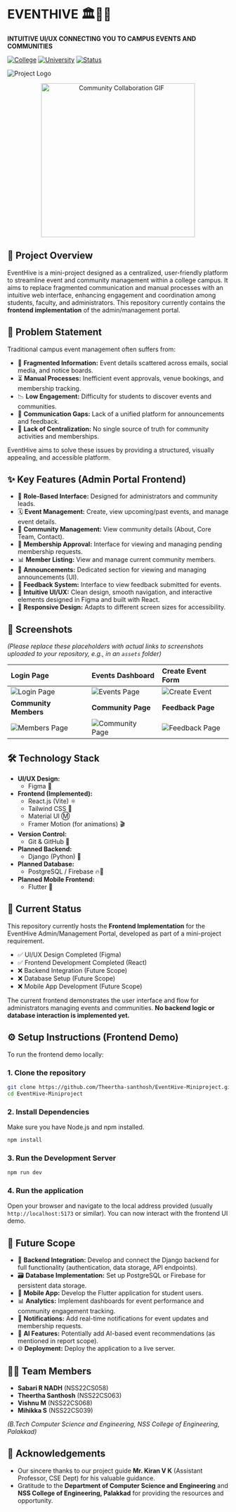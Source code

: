 # EVENTHIVE 🏛️📅🤝

**INTUITIVE UI/UX CONNECTING YOU TO CAMPUS EVENTS AND COMMUNITIES**

[![College](https://img.shields.io/badge/College-NSSCE%20Palakkad-blue)](https://nssce.ac.in/) [![University](https://img.shields.io/badge/University-APJ%20AKTU-red)](https://ktu.edu.in/eu/core/user/home.htm) [![Status](https://img.shields.io/badge/Status-Frontend%20Complete%20(Mini%20Project)-brightgreen)](#-current-status)

![Project Logo](assets/eventHive.png)
<p align="center">
  <img src="[https://media.giphy.com/media/v1.Y2lkPTc5MGI3NjExa2tvdjVvZm1rbjl6c2N4Z2V6cW83bzJkbG00ZmJkbmoyMnI4ZTN2MiZlcD12MV9pbnRlcm5hbF9naWZfYnlfaWQmY3Q9Zw/QkDEMy8qr1Y1r9t2L3/giphy.gif](https://www.google.com/url?sa=E&q=https%3A%2F%2Fimages.app.goo.gl%2F8mCLrFdhKhQsngZL7)" width="350" alt="Community Collaboration GIF">
</p>

## 🚀 Project Overview

EventHive is a mini-project designed as a centralized, user-friendly platform to streamline event and community management within a college campus. It aims to replace fragmented communication and manual processes with an intuitive web interface, enhancing engagement and coordination among students, faculty, and administrators. This repository currently contains the **frontend implementation** of the admin/management portal.

## 🤔 Problem Statement

Traditional campus event management often suffers from:

*   🤯 **Fragmented Information:** Event details scattered across emails, social media, and notice boards.
*   ⏳ **Manual Processes:** Inefficient event approvals, venue bookings, and membership tracking.
*   📉 **Low Engagement:** Difficulty for students to discover events and communities.
*   🚧 **Communication Gaps:** Lack of a unified platform for announcements and feedback.
*   👥 **Lack of Centralization:** No single source of truth for community activities and memberships.

EventHive aims to solve these issues by providing a structured, visually appealing, and accessible platform.

## ✨ Key Features (Admin Portal Frontend)

*   👤 **Role-Based Interface:** Designed for administrators and community leads.
*   🗓️ **Event Management:** Create, view upcoming/past events, and manage event details.
*   👥 **Community Management:** View community details (About, Core Team, Contact).
*   🙋 **Membership Approval:** Interface for viewing and managing pending membership requests.
*   📊 **Member Listing:** View and manage current community members.
*   📢 **Announcements:** Dedicated section for viewing and managing announcements (UI).
*   📝 **Feedback System:** Interface to view feedback submitted for events.
*   🎨 **Intuitive UI/UX:** Clean design, smooth navigation, and interactive elements designed in Figma and built with React.
*   📱 **Responsive Design:** Adapts to different screen sizes for accessibility.

## 📸 Screenshots

*(Please replace these placeholders with actual links to screenshots uploaded to your repository, e.g., in an `assets` folder)*

| Login Page                                 | Events Dashboard                          | Create Event Form                          |
| :----------------------------------------- | :---------------------------------------- | :--------------------------------------- |
| ![Login Page](assets/login_page.png)       | ![Events Page](assets/events_page.png)    | ![Create Event](assets/create_event.png) |
| **Community Members**                      | **Community Page**                        | **Feedback Page**                        |
| ![Members Page](assets/members_page.png)   | ![Community Page](assets/community_page.png) | ![Feedback Page](assets/feedback_page.png) |

## 🛠️ Technology Stack

*   **UI/UX Design:**
    *   Figma 🎨
*   **Frontend (Implemented):**
    *   React.js (Vite) ⚛️
    *   Tailwind CSS 💨
    *   Material UI Ⓜ️
    *   Framer Motion (for animations) 🎬
*   **Version Control:**
    *   Git & GitHub 🐙
*   **Planned Backend:**
    *   Django (Python) 🐍
*   **Planned Database:**
    *   PostgreSQL / Firebase 🔥🐘
*   **Planned Mobile Frontend:**
    *   Flutter 📱

## 🚧 Current Status

This repository currently hosts the **Frontend Implementation** for the EventHive Admin/Management Portal, developed as part of a mini-project requirement.

*   ✅ UI/UX Design Completed (Figma)
*   ✅ Frontend Development Completed (React)
*   ❌ Backend Integration (Future Scope)
*   ❌ Database Setup (Future Scope)
*   ❌ Mobile App Development (Future Scope)

The current frontend demonstrates the user interface and flow for administrators managing events and communities. **No backend logic or database interaction is implemented yet.**

## ⚙️ Setup Instructions (Frontend Demo)

To run the frontend demo locally:

### 1. Clone the repository

```bash
git clone https://github.com/Theertha-santhosh/EventHive-Miniproject.git
cd EventHive-Miniproject
```

### 2. Install Dependencies

Make sure you have Node.js and npm installed.

```bash
npm install
```

### 3. Run the Development Server

```bash
npm run dev
```

### 4. Run the application

Open your browser and navigate to the local address provided (usually `http://localhost:5173` or similar). You can now interact with the frontend UI demo.

## 🚀 Future Scope

*   🔌 **Backend Integration:** Develop and connect the Django backend for full functionality (authentication, data storage, API endpoints).
*   🗃️ **Database Implementation:** Set up PostgreSQL or Firebase for persistent data storage.
*   📱 **Mobile App:** Develop the Flutter application for student users.
*   📊 **Analytics:** Implement dashboards for event performance and community engagement tracking.
*   🔔 **Notifications:** Add real-time notifications for event updates and membership requests.
*   🤖 **AI Features:** Potentially add AI-based event recommendations (as mentioned in report scope).
*   🌐 **Deployment:** Deploy the application to a live server.

## 🧑‍💻 Team Members

*   **Sabari R NADH** (NSS22CS058)
*   **Theertha Santhosh** (NSS22CS063)
*   **Vishnu M** (NSS22CS068)
*   **Mihikka S** (NSS22CS039)

*(B.Tech Computer Science and Engineering, NSS College of Engineering, Palakkad)*

## 🙏 Acknowledgements

*   Our sincere thanks to our project guide **Mr. Kiran V K** (Assistant Professor, CSE Dept) for his valuable guidance.
*   Gratitude to the **Department of Computer Science and Engineering** and **NSS College of Engineering, Palakkad** for providing the resources and opportunity.

```
